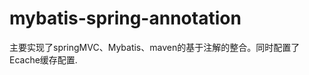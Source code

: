 mybatis-spring-annotation
=========================

主要实现了springMVC、Mybatis、maven的基于注解的整合。同时配置了Ecache缓存配置.
